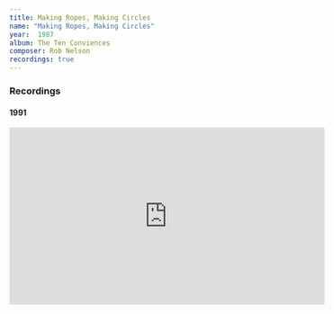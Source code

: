 ```yaml
---
title: Making Ropes, Making Circles
name: "Making Ropes, Making Circles"
year:  1987
album: The Ten Conviences
composer: Rob Nelson
recordings: true
---
```


<h3>Recordings</h3>

<h4>1991</h4>
<iframe width="560" height="315" src="https://www.youtube.com/embed/0FeEha20RGU" frameborder="0" allow="accelerometer; autoplay; encrypted-media; gyroscope; picture-in-picture" allowfullscreen></iframe>
